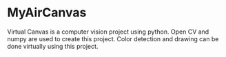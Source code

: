 # MyAirCanvas
Virtual Canvas is a computer vision project using python. Open CV and numpy are used to create this project. Color detection and drawing can be done virtually using this project.
